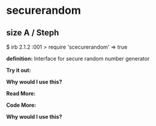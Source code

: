 # securerandom

## size A / Steph

$ irb
2.1.2 :001 > require 'scecurerandom'
 => true  

**definition:**
Interface for secure random number generator

**Try it out:**


**Why would I use this?**


**Read More:**


**Code More:**


**Why would I use this?**
